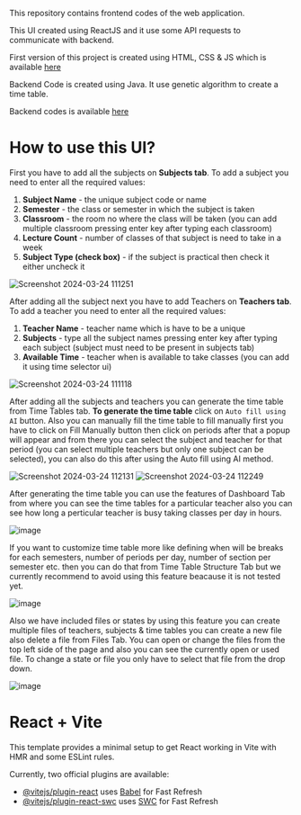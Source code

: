 
This repository contains frontend codes of the web application.

This UI created using ReactJS and it use some API requests to communicate with backend.

First version of this project is created using HTML, CSS & JS which is available [here](https://github.com/Super7000/Time_Table_Designer)

Backend Code is created using Java. It use genetic algorithm to create a time table.

Backend codes is available [here](https://github.com/srideep-banerjee/TimeTableScheduler-Backend)

# How to use this UI?

First you have to add all the subjects on **Subjects tab**.
To add a subject you need to enter all the required values:
1. **Subject Name** - the unique subject code or name
2. **Semester** - the class or semester in which the subject is taken
3. **Classroom** - the room no where the class will be taken (you can add multiple classroom pressing enter key after typing each classroom)
4. **Lecture Count** - number of classes of that subject is need to take in a week
5. **Subject Type (check box)** - if the subject is practical then check it either uncheck it

![Screenshot 2024-03-24 111251](https://github.com/Super7000/Time-Table-Creator-ReactJS/assets/86580414/878b02d5-627d-45d6-8e64-54f6c64635f1)

After adding all the subject next you have to add Teachers on **Teachers tab**.
To add a teacher you need to enter all the required values:
1. **Teacher Name** - teacher name which is have to be a unique
2. **Subjects** - type all the subject names pressing enter key after typing each subject (subject must need to be present in subjects tab)
3. **Available Time** - teacher when is available to take classes (you can add it using time selector ui)

![Screenshot 2024-03-24 111118](https://github.com/Super7000/Time-Table-Creator-ReactJS/assets/86580414/d2e23cd4-47d4-4bcb-8810-754ccdc8ee9b)

After adding all the subjects and teachers you can generate the time table from Time Tables tab.
**To generate the time table** click on `Auto fill using AI` button. Also you can manually fill the time table to fill manually first you have to click on Fill Manually button then click on periods after that a popup will appear and from there you can select the subject and teacher for that period (you can select multiple teachers but only one subject can be selected), you can also do this after using the Auto fill using AI method.

![Screenshot 2024-03-24 112131](https://github.com/Super7000/Time-Table-Creator-ReactJS/assets/86580414/e399201a-411d-419c-b9f0-dd1a8cce946a)
![Screenshot 2024-03-24 112249](https://github.com/Super7000/Time-Table-Creator-ReactJS/assets/86580414/a3b97581-c8c7-4fb6-8544-717de9dc27bb)

After generating the time table you can use the features of Dashboard Tab from where you can see the time tables for a particular teacher also you can see how long a perticular teacher is busy taking classes per day in hours.

![image](https://github.com/Super7000/Time-Table-Creator-ReactJS/assets/86580414/98edcade-54cd-4928-8e9a-4ec2e40a9207)

If you want to customize time table more like defining when will be breaks for each semesters, number of periods per day, number of section per semester etc. then you can do that from Time Table Structure Tab but we currently recommend to avoid using this feature beacause it is not tested yet.

![image](https://github.com/Super7000/Time-Table-Creator-ReactJS/assets/86580414/3779ae9a-f85f-4325-b1a4-816f2e3fba87)

Also we have included files or states by using this feature you can create multiple files of teachers, subjects & time tables you can create a new file also delete a file from Files Tab. You can open or change the files from the top left side of the page and also you can see the currently open or used file. To change a state or file you only have to select that file from the drop down.

![image](https://github.com/Super7000/Time-Table-Creator-ReactJS/assets/86580414/dec280d9-ca38-4163-955f-e681cab5aeac)

# React + Vite

This template provides a minimal setup to get React working in Vite with HMR and some ESLint rules.

Currently, two official plugins are available:

- [@vitejs/plugin-react](https://github.com/vitejs/vite-plugin-react/blob/main/packages/plugin-react/README.md) uses [Babel](https://babeljs.io/) for Fast Refresh
- [@vitejs/plugin-react-swc](https://github.com/vitejs/vite-plugin-react-swc) uses [SWC](https://swc.rs/) for Fast Refresh
